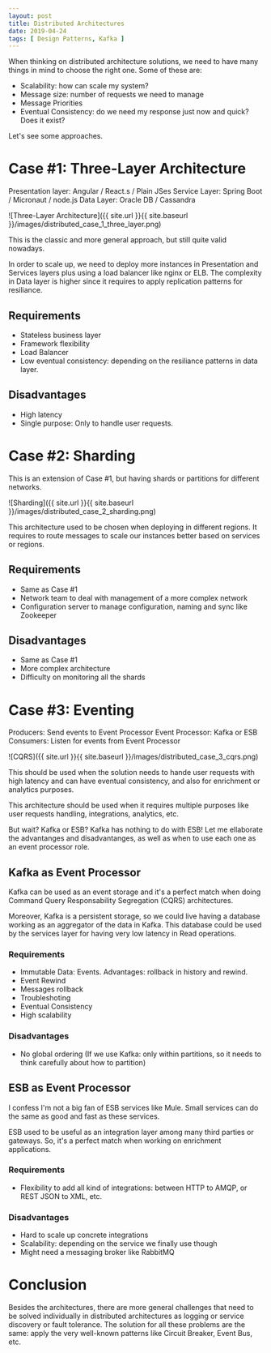 ```yaml
---
layout: post
title: Distributed Architectures
date: 2019-04-24
tags: [ Design Patterns, Kafka ]
---
```


When thinking on distributed architecture solutions, we need to have many things in mind to choose the right one. Some of these are:
- Scalability: how can scale my system?
- Message size: number of requests we need to manage
- Message Priorities
- Eventual Consistency: do we need my response just now and quick? Does it exist?

Let's see some approaches.

# Case #1: Three-Layer Architecture

Presentation layer: Angular / React.s / Plain JSes 
Service Layer: Spring Boot / Micronaut / node.js
Data Layer: Oracle DB / Cassandra

![Three-Layer Architecture]({{ site.url }}{{ site.baseurl }}/images/distributed_case_1_three_layer.png)

This is the classic and more general approach, but still quite valid nowadays. 

In order to scale up, we need to deploy more instances in Presentation and Services layers plus using a load balancer like nginx or ELB. 
The complexity in Data layer is higher since it requires to apply replication patterns for resiliance. 

## Requirements

- Stateless business layer
- Framework flexibility
- Load Balancer
- Low eventual consistency: depending on the resiliance patterns in data layer.

## Disadvantages

- High latency
- Single purpose: Only to handle user requests.

# Case #2: Sharding

This is an extension of Case #1, but having shards or partitions for different networks. 

![Sharding]({{ site.url }}{{ site.baseurl }}/images/distributed_case_2_sharding.png)

This architecture used to be chosen when deploying in different regions. It requires to route messages to scale our instances better based on services or regions. 

## Requirements

- Same as Case #1
- Network team to deal with management of a more complex network
- Configuration server to manage configuration, naming and sync like Zookeeper

## Disadvantages

- Same as Case #1
- More complex architecture
- Difficulty on monitoring all the shards

# Case #3: Eventing

Producers: Send events to Event Processor
Event Processor: Kafka or ESB
Consumers: Listen for events from Event Processor

![CQRS]({{ site.url }}{{ site.baseurl }}/images/distributed_case_3_cqrs.png)

This should be used when the solution needs to hande user requests with high latency and can have eventual consistency, and also for enrichment or analytics purposes.

This architecture should be used when it requires multiple purposes like user requests handling, integrations, analytics, etc. 

But wait? Kafka or ESB? Kafka has nothing to do with ESB! Let me ellaborate the advantanges and disadvantanges, as well as when to use each one as an event processor role.

## Kafka as Event Processor

Kafka can be used as an event storage and it's a perfect match when doing Command Query Responsability Segregation (CQRS) architectures. 

Moreover, Kafka is a persistent storage, so we could live having a database working as an aggregator of the data in Kafka. This database could be used by the services layer for having very low latency in Read operations. 

### Requirements

- Immutable Data: Events. Advantages: rollback in history and rewind. 
- Event Rewind
- Messages rollback
- Troubleshoting
- Eventual Consistency
- High scalability

### Disadvantages

- No global ordering (If we use Kafka: only within partitions, so it needs to think carefully about how to partition)

## ESB as Event Processor

I confess I'm not a big fan of ESB services like Mule. Small services can do the same as good and fast as these services. 

ESB used to be useful as an integration layer among many third parties or gateways. So, it's a perfect match when working on enrichment applications. 

### Requirements

- Flexibility to add all kind of integrations: between HTTP to AMQP, or REST JSON to XML, etc. 

### Disadvantages

- Hard to scale up concrete integrations
- Scalability: depending on the service we finally use though
- Might need a messaging broker like RabbitMQ 

# Conclusion

Besides the architectures, there are more general challenges that need to be solved individually in distributed architectures as logging or service discovery or fault tolerance. The solution for all these problems are the same: apply the very well-known patterns like Circuit Breaker, Event Bus, etc. 